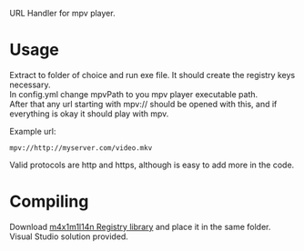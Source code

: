URL Handler for mpv player.  
# Usage
Extract to folder of choice and run exe file. It should create the registry keys necessary.  
In config.yml change mpvPath to you mpv player executable path.  
After that any url starting with mpv:// should be opened with this, and if everything is okay it should play with mpv.  

Example url: 
```
mpv://http://myserver.com/video.mkv
```

Valid protocols are http and https, although is easy to add more in the code.

# Compiling
Download [m4x1m1l14n Registry library](https://github.com/m4x1m1l14n/Registry/tree/master) and place it in the same folder.  
Visual Studio solution provided.
